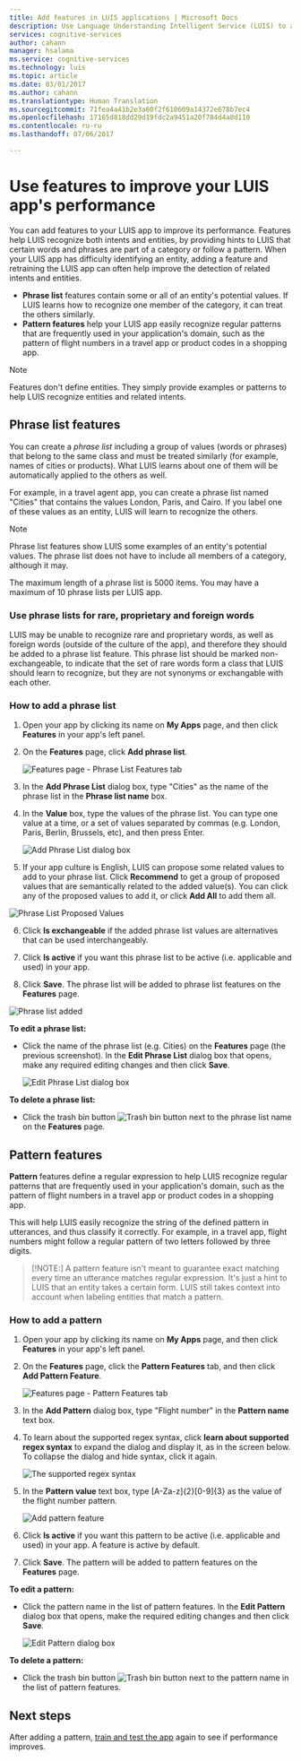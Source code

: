 ```yaml
---
title: Add features in LUIS applications | Microsoft Docs
description: Use Language Understanding Intelligent Service (LUIS) to add app features that can improve the detection or prediction of intents and entities that categories and patterns
services: cognitive-services
author: cahann
manager: hsalama
ms.service: cognitive-services
ms.technology: luis
ms.topic: article
ms.date: 03/01/2017
ms.author: cahann
ms.translationtype: Human Translation
ms.sourcegitcommit: 71fea4a41b2e3a60f2f610609a14372e678b7ec4
ms.openlocfilehash: 17165d818dd29d19fdc2a9451a20f784d4a8d110
ms.contentlocale: ru-ru
ms.lasthandoff: 07/06/2017

---
```


# <a name="use-features-to-improve-your-luis-apps-performance"></a>Use features to improve your LUIS app's performance  

You can add features to your LUIS app to improve its performance. Features help LUIS recognize both intents and entities, by providing hints to LUIS that certain words and phrases are part of a category or follow a pattern. When your LUIS app has difficulty identifying an entity, adding a feature and retraining the LUIS app can often help improve the detection of related intents and entities.   

* **Phrase list** features contain some or all of an entity's potential values. If LUIS learns how to recognize one member of the category, it can treat the others similarly.
* **Pattern features** help your LUIS app easily recognize regular patterns that are frequently used in your application's domain, such as the pattern of flight numbers in a travel app or product codes in a shopping app.

> [!NOTE]
> Features don't define entities. They simply provide examples or patterns to help LUIS recognize entities and related intents. 

## <a name="phrase-list-features"></a>Phrase list features
You can create a *phrase list* including a group of values (words or phrases) that belong to the same class and must be treated similarly (for example, names of cities or products). What LUIS learns about one of them will be automatically applied to the others as well. 

For example, in a travel agent app, you can create a phrase list named "Cities" that contains the values London, Paris, and Cairo. If you label one of these values as an entity, LUIS will learn to recognize the others. 

> [!NOTE]
> Phrase list features show LUIS some examples of an entity's potential values. The phrase list does not have to include all members of a category, although it may. 

The maximum length of a phrase list is 5000 items. You may have a maximum of 10 phrase lists per LUIS app.
<!--

> [!NOTE] 
> *Phrase list* features are different from *list entities*. 
> * When you use a phrase list, LUIS could still take context into account and intelligently identify items that are similar to, but not an exact match as items in the list. 
> * In contrast, a list entity explicity defines every value an entity can take, and only identifies values those that match exactly.

-->

### <a name="use-phrase-lists-for-rare-proprietary-and-foreign-words"></a>Use phrase lists for rare, proprietary and foreign words

LUIS may be unable to recognize rare and proprietary words, as well as foreign words (outside of the culture of the app), and therefore they should be added to a phrase list feature. This phrase list should be marked non-exchangeable, to indicate that the set of rare words form a class that LUIS should learn to recognize, but they are not synonyms or exchangable with each other.


### <a name="how-to-add-a-phrase-list"></a>How to add a phrase list

1. Open your app by clicking its name on **My Apps** page, and then click **Features** in your app's left panel. 

2. On the **Features** page, click **Add phrase list**. 
 
    ![Features page - Phrase List Features tab](./Images/Features.JPG)
    
3. In the **Add Phrase List** dialog box, type "Cities" as the name of the phrase list in the **Phrase list name** box.
4. In the **Value** box, type the values of the phrase list. You can type one value at a time, or a set of values separated by commas (e.g. London, Paris,  Berlin, Brussels, etc), and then press Enter.
 
    ![Add Phrase List dialog box](./media/luis-how-to-add-features/features-add-phrase-list.jpg)
    
5. If your app culture is English, LUIS can propose some related values to add to your phrase list. Click **Recommend** to get a group of proposed values that are semantically related to the added value(s). You can click any of the proposed values to add it, or click **Add All** to add them all.

 ![Phrase List Proposed Values](./media/luis-how-to-add-features/features-phrase-list-proposed.jpg)

6. Click **Is exchangeable** if the added phrase list values are alternatives that can be used interchangeably.
7. Click **Is active** if you want this phrase list to be active (i.e. applicable and used) in your app.

8. Click **Save**. The phrase list will be added to phrase list features on the **Features** page.

 ![Phrase list added](./media/luis-how-to-add-features/features-phrase-list-added.jpg)

**To edit a phrase list:**

* Click the name of the phrase list  (e.g. Cities) on the **Features** page (the previous screenshot). In the **Edit Phrase List** dialog box that opens, make any required editing changes and then click **Save**.

    ![Edit Phrase List dialog box](./Images/Features-EditPhraseList.JPG)

**To delete a phrase list:** 

* Click the trash bin button ![Trash bin button](./media/luis-how-to-add-features/trashbin-button.png) next to the phrase list name on the **Features** page.

## <a name="pattern-features"></a>Pattern features

**Pattern** features define a regular expression to help LUIS recognize regular patterns that are frequently used in your application's domain, such as the pattern of flight numbers in a travel app or product codes in a shopping app. 

<!-- You can create a structured “pattern” to represent a certain class of objects (e.g. flight numbers, product codes, etc.). A pattern is defined in regular expression (Regex).--> This will help LUIS easily recognize the string of the defined pattern in utterances, and thus classify it correctly. For example, in a travel app, flight numbers might follow a regular pattern of two letters followed by three digits.

> [!NOTE:] A pattern feature isn't meant to guarantee exact matching every time an utterance matches regular expression. It's just a hint to LUIS that an entity takes a certain form. LUIS still takes context into account when labeling entities that match a pattern.

### <a name="how-to-add-a-pattern"></a>How to add a pattern

1. Open your app by clicking its name on **My Apps** page, and then click **Features** in your app's left panel. 
2. On the **Features** page, click the **Pattern Features** tab, and then click **Add Pattern Feature**.

    ![Features page - Pattern Features tab](./Images/Features-patternTab.JPG)
3. In the **Add Pattern** dialog box, type "Flight number" in the **Pattern name** text box.
4.  To learn about the supported regex syntax, click **learn about supported regex syntax** to expand the dialog and display it, as in the screen below. To collapse the dialog and hide syntax, click it again.

    ![The supported regex syntax](./Images/Features-Pattern-RegexSyntax.JPG)
5. In the **Pattern value** text box, type [A-Za-z]{2}[0-9]{3} as the value of the flight number pattern.

    ![Add pattern feature](./Images/Features-AddPattern.JPG)
6. Click **Is active** if you want this pattern to be active (i.e. applicable and used) in your app. A feature is active by default.
7. Click **Save**. The pattern will be added to pattern features on the **Features** page.

**To edit a pattern:**

* Click the pattern name in the list of pattern features. In the **Edit Pattern** dialog box that opens, make the required editing changes and then click **Save**.

    ![Edit Pattern dialog box](./Images/Features-EditPattern.JPG)

**To delete a pattern:** 

* Click the trash bin button ![Trash bin button](./media/luis-how-to-add-features/trashbin-button.png) next to the pattern name in the list of pattern features.

## <a name="next-steps"></a>Next steps

After adding a pattern, [train and test the app](Train-Test.md) again to see if performance improves.

